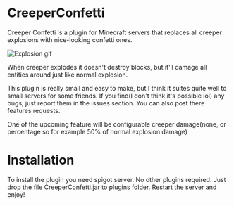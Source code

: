 # CreeperConfetti
Creeper Confetti is a plugin for Minecraft servers that replaces all creeper explosions with nice-looking confetti ones.

![Explosion gif](https://imgur.com/AoU7oSn.gif)

When creeper explodes it doesn't destroy blocks, but it'll damage all entities around just like normal explosion.

This plugin is really small and easy to make, but I think it suites quite well to small servers for some friends. If you find(I don't think it's possible lol) any bugs, just report them in the issues section. You can also post there features requests.

One of the upcoming feature will be configurable creeper damage(none, or percentage so for example 50% of normal explosion damage)

# Installation
To install the plugin you need spigot server. No other plugins required. Just drop the file CreeperConfetti.jar to plugins folder. Restart the server and enjoy!
